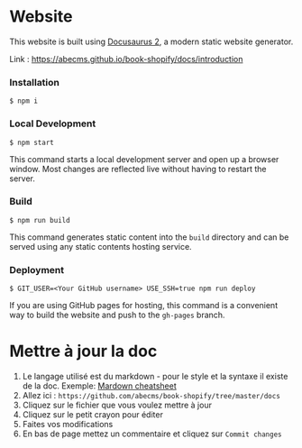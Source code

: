 # Website

This website is built using [Docusaurus 2](https://v2.docusaurus.io/), a modern static website generator.

Link : https://abecms.github.io/book-shopify/docs/introduction

### Installation

```
$ npm i
```

### Local Development

```
$ npm start
```

This command starts a local development server and open up a browser window. Most changes are reflected live without having to restart the server.

### Build

```
$ npm run build
```

This command generates static content into the `build` directory and can be served using any static contents hosting service.

### Deployment

```
$ GIT_USER=<Your GitHub username> USE_SSH=true npm run deploy
```

If you are using GitHub pages for hosting, this command is a convenient way to build the website and push to the `gh-pages` branch.



# Mettre à jour la doc

1. Le langage utilisé est du markdown - pour le style et la syntaxe il existe de la doc. Exemple: [Mardown cheatsheet](https://github.com/adam-p/markdown-here/wiki/Markdown-Cheatsheet)
1. Allez ici : `https://github.com/abecms/book-shopify/tree/master/docs`
1. Cliquez sur le fichier que vous voulez mettre à jour
1. Cliquez sur le petit crayon pour éditer
1. Faites vos modifications
1. En bas de page mettez un commentaire et cliquez sur `Commit changes`
